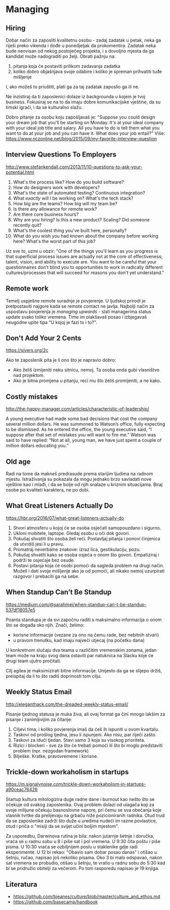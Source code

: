 # Managing

## Hiring

Dobar način za zaposliti kvalitetnu osobu - zadaj zadatak u petak, neka ga riješi preko vikenda i dođe u ponedjeljak da prokomentira. Zadatak neka bude neovisan od nekog postojećeg projekta, i s dovoljno mjesta da ga kandidat može nadograditi po želji. Obrati pažnju na:
1) pitanja koja će postaviti prilikom zadavanja zadatka
2) koliko dobro objašnjava svoje odabire i koliko je spreman prihvatiti tuđe mišljenje

I, ako možeš to priuštiti, plati ga za taj zadatak zaposlio ga ili ne.

Ne inzistiraj da ti zaposlenici dolaze iz backgrounda u kojem je tvoj business.
Fokusiraj se na to da imaju dobre komunikacijske vještine, da su timski igrači,
i da se kulturalno slažu.

Dobro pitanje za osobu koju zapošljavaš je: "Suppose you could design your dream job that you'll be starting on Monday. It's at your ideal company with your ideal job title and salary. All you have to do is tell them what you want to do at your job and you can have it. What does your job entail?" Više: https://www.nczonline.net/blog/2015/09/my-favorite-interview-question

## Interview Questions To Employers

http://www.stefankendall.com/2013/11/10-questions-to-ask-your-potential.html

1. What's the process like? How do you build software?
2. How do designers work with developers?
3. What's the state of automated testing? Continuous integration?
4. What *exactly* will I be working on? What's the tech stack?
5. How big are the teams? How big will my team be?
6. Is there any allowance for remote work?
7. Are there core business hours?
8. Why are you hiring? Is this a new product? Scaling? Did someone recently quit?
9. What's the coolest thing you've built here, personally?
10. What do you wish you had known about the company before working here? What's the worst part of this job?

Uz sve to, uzmi u obzir: "One of the things you'll learn as you progress is that superficial process issues are actually not at the core of effectiveness; talent, vision, and ability to execute are. You want to be careful that your questionnaires don't blind you to opportunities to work in radically different cultures/processes that will succeed for reasons you don't yet understand."

## Remote work

Temelj uspješne remote suradnje je povjerenje. U ljudskoj prirodi je pretpostaviti najgore kada se remote contact ne javlja. Najbolji način za uspostavu povjerenja je *managing upwards* - slati managerima status update svako toliko vremena. Time im olakšavaš posao i izbjegavaš neugodne upite tipa "U kojoj je fazi to i to?".

## Don't Add Your 2 Cents

https://sivers.org/2c

Ako te zaposlenik pita je li ono što je napravio dobro:
* Ako želiš izmijeniti neku sitnicu, nemoj. Ta osoba onda gubi vlasništvo nad projektom.
* Ako je bitna promjena u pitanju, reci mu što želiš promijeniti, a ne kako.

## Costly mistakes

http://the-happy-manager.com/articles/characteristic-of-leadership/

A young executive had made some bad decisions that cost the company several million dollars. He was summoned to Watson’s office, fully expecting to be dismissed. As he entered the office, the young executive said, “I suppose after that set of mistakes you will want to fire me.” Watson was said to have replied: “Not at all, young man, we have just spent a couple of million dollars educating you.”

## Old age

Radi na tome da makneš predrasude prema starijim ljudima na radnom mjestu. Istraživanja su pokazala da mogu jednako brzo savladati nove vještine kao i mlađi, i da se bolje od njih snalaze u kriznim situacijama. Biraj osobe po kvaliteti karaktera, ne po dobi.

## What Great Listeners Actually Do

https://hbr.org/2016/07/what-great-listeners-actually-do

1. Stvori atmosferu u kojoj će se osoba osjećati samopouzdano i sigurno.
2. Ukloni mobitele, laptope. Gledaj osobu u oči dok govori.
3. Pokušaj shvatiti što osoba želi reći. Postavljaj pitanja i ponovi činjenica da utvrdiš jesi li u pravu.
4. Promatraj neverbalne znakove: izraz lica, gestikulaciju, pozu.
5. Pokušaj shvatiti kako se osoba osjeća o onom što govori. Empatiziraj i podrži te osjećaje bez osude.
6. Postavi pitanja koja će osobi pomoći da sagleda problem na drugi način. Možeš i dati svoje mišljenje ako je od pomoći, ali nikako nemoj uzurpirati razgovor i prebaciti ga na sebe.

## When Standup Can’t Be Standup

https://medium.com/@sarahmei/when-standup-can-t-be-standup-537df18057e5

Poanta standupa je da svi započnu raditi s maksimalno informacija o onom što se događa oko njih. Znači, želimo:
* korisne informacije (vezane za ono na čemu rade, bez nebitnih stvari)
* u pravom trenutku, kad imaju najveći utjecaj (na početku dana)

U konkretnom slučaju dva teama u različitim vremenskim zonama, jedan team može na kraju svog dana ostaviti par natuknica na Slacku koje će drugi team ujutro pročitati.

Cilj agilea je maksimizirati bitne informacije. Umjesto da ga se slijepo držiš, preispitaj da li to što radiš doprinosti tom cilju.

## Weekly Status Email

http://eleganthack.com/the-dreaded-weekly-status-email/

Pisanje tjednog statusa je muka živa, ali ovaj format ga čini mnogo lakšim za pisanje i zanimljivijim za čitanje:
1. Ciljevi tima, i koliko povjerenja imaš da ćeš ih ispuniti u ovom kvartalu.
2. Taskovi od prošlog tjedna, jesu li ispunjeni. Ako nisu, par riječi zašto.
3. Taskovi za idući tjedan. Stavi samo 3 koja su visokog prioriteta.
4. Rizici i blockeri - sve za što će trebati pomoći ili što bi moglo predstaviti problem (npr. nezgodan framework)
5. Bilješke. Kratke, pravovremene i korisne.

## Trickle-down workaholism in startups

https://m.signalvnoise.com/trickle-down-workaholism-in-startups-a90ceac76426

Startup kultura mitologizira duge radne dane i burnout kao nešto što se očekuje od svakog zaposlenika. Ovaj problem dolazi od ulagača koji za svoje milijune očekuju basnoslovne napore, pri čemu se sva obećanja koje vlasnik tvrtke da prelijevaju na grbaču niže pozicioniranih radnika. Otud trud da se zaposlenike zadrži što duže u uredima nudeći im razne povlastice, otud i priča o "misiji da se svijet učini boljim mjestom".

Za usporedbu, Darwinova rutina je bila: nakon jutarnje šetnje i doručka, vraća se u radnu sobu u 8 i piše sat i pol vremena. U 9:30 čita poštu i piše pisma. U 10:30 vraća se ozbiljnijem poslu u staklenike gdje radi eksperimente. U 12 bi rekao: "Obavio sam dobar posao danas" i otišao u šetnju, ručao, napisao još nekoliko pisama. Oko 3 bi malo odspavao, nakon sat vremena se probudio, otišao u šetnju, te vratio u radnu sobu do 5:30 kad bi se pridružio obitelji za večerom. Po tom rasporedu napisao je 19 knjiga.

## Literatura

* https://github.com/bjeanes/culture/blob/master/culture_and_ethos.md
* https://github.com/basecamp/handbook

